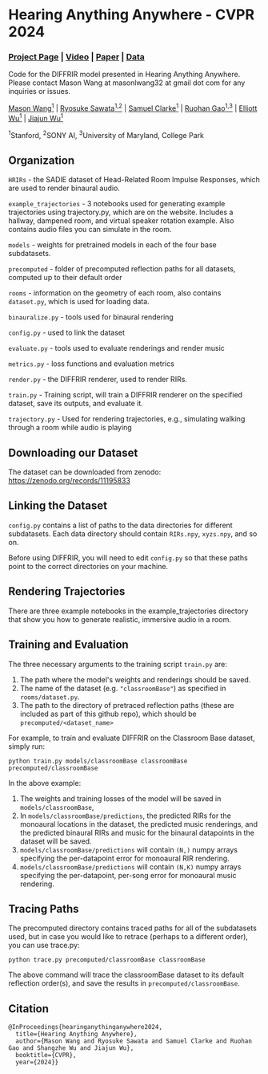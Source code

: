 # Hearing Anything Anywhere - CVPR 2024

### [Project Page](https://masonlwang.com/hearinganythinganywhere) | [Video](https://www.youtube.com/watch?v=Cv9oOFVXem4) | [Paper](https://arxiv.org/pdf/2406.07532) | [Data](https://zenodo.org/records/11195833)

Code for the DIFFRIR model presented in Hearing Anything Anywhere. Please contact Mason Wang at masonlwang32 at gmail dot com for any inquiries or issues.

[Mason Wang<sup>1</sup>](https://masonlwang.com/) | [Ryosuke Sawata<sup>1,2</sup>](https://www.linkedin.com/in/rsawata/?original_referer=https%3A%2F%2Fwww%2Egoogle%2Ecom%2F&originalSubdomain=jp) | [Samuel Clarke<sup>1</sup>](https://samuelpclarke.com/) | [Ruohan Gao<sup>1,3</sup>](https://ruohangao.github.io/) | [Elliott Wu<sup>1</sup>](https://elliottwu.com) |  [Jiajun Wu<sup>1</sup>](https://jiajunwu.com)

<sup>1</sup>Stanford, <sup>2</sup>SONY AI, <sup>3</sup>University of Maryland, College Park



## Organization

```HRIRs``` - the SADIE dataset of Head-Related Room Impulse Responses, which are used to render binaural audio.

```example_trajectories``` - 3 notebooks used for generating example trajectories using trajectory.py, which are on the website. Includes a hallway, dampened room, and virtual speaker rotation example. Also contains audio files you can simulate in the room.

```models``` - weights for pretrained models in each of the four base subdatasets.

```precomputed``` - folder of precomputed reflection paths for all datasets, computed up to their default order

```rooms``` - information on the geometry of each room, also contains ```dataset.py```, which is used for loading data.

```binauralize.py``` - tools used for binaural rendering

```config.py``` - used to link the dataset

```evaluate.py``` - tools used to evaluate renderings and render music

```metrics.py``` - loss functions and evaluation metrics

```render.py``` - the DIFFRIR renderer, used to render RIRs.

```train.py``` - Training script, will train a DIFFRIR renderer on the specified dataset, save its outputs, and evaluate it.

```trajectory.py``` - Used for rendering trajectories, e.g., simulating walking through a room while audio is playing

## Downloading our Dataset
The dataset can be downloaded from zenodo: https://zenodo.org/records/11195833


## Linking the Dataset

```config.py``` contains a list of paths to the data directories for different subdatasets. Each data directory should contain ```RIRs.npy```, ```xyzs.npy```, and so on.

Before using DIFFRIR, you will need to edit ```config.py``` so that these paths point to the correct directories on your machine.


## Rendering Trajectories
There are three example notebooks in the example_trajectories directory that show you how to generate realistic, immersive audio in a room.


## Training and Evaluation
The three necessary arguments to the training script ```train.py``` are:
1. The path where the model's weights and renderings should be saved.
2. The name of the dataset (e.g. ```"classroomBase"```) as specified in ```rooms/dataset.py```.
3. The path to the directory of pretraced reflection paths (these are included as part of this github repo), which should be ```precomputed/<dataset_name>```

For example, to train and evaluate DIFFRIR on the Classroom Base dataset, simply run:
```
python train.py models/classroomBase classroomBase precomputed/classroomBase
```

In the above example:
1. The weights and training losses of the model will be saved in ```models/classroomBase```,
2. In ```models/classroomBase/predictions```, the predicted RIRs for the monoaural locations in the dataset, the predicted music renderings, and the predicted binaural RIRs and music for the binaural datapoints in the dataset will be saved.
3. ```models/classroomBase/predictions``` will contain ```(N,)``` numpy arrays specifying the per-datapoint error for monoaural RIR rendering.
4. ```models/classroomBase/predictions``` will contain ```(N,K)``` numpy arrays specifying the per-datapoint, per-song error for monoaural music rendering.


## Tracing Paths
The precomputed directory contains traced paths for all of the subdatasets used, but in case you would like to retrace (perhaps to a different order), you can use trace.py:
```
python trace.py precomputed/classroomBase classroomBase
```
The above command will trace the classroomBase dataset to its default reflection order(s), and save the results in ```precomputed/classroomBase```.


## Citation
```
@InProceedings{hearinganythinganywhere2024,
  title={Hearing Anything Anywhere},
  author={Mason Wang and Ryosuke Sawata and Samuel Clarke and Ruohan Gao and Shangzhe Wu and Jiajun Wu},
  booktitle={CVPR},
  year={2024}}


```
